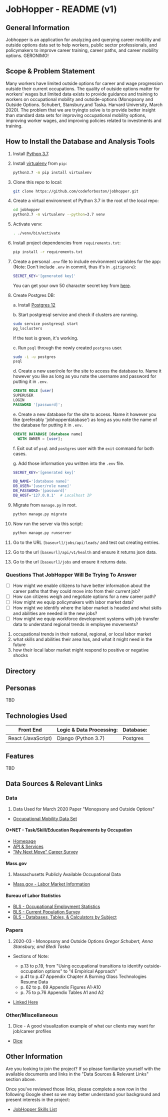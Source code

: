 # JobHopper - README (v1)

## General Information

Jobhopper is an application for analyzing and querying career mobility and outside options data set to help workers, public sector professionals, and policymakers to improve career training, career paths, and career mobility options. GERONIMO!

## Scope & Problem Statement

Many workers have limited outside options for career and wage progression outside their current occupations. The quality of outside options matter for workers’ wages but limited data exists to provide guidance and training to workers on occupational mobility and outside-options (Monopsony and Outside Options. Schubert, Stansbury,and Taska. Harvard University, March 2020). The problem that we are tryingto solve is to provide better insight than standard data sets for improving occupational mobility options, improving worker wages, and improving policies related to investments and training.

## How to Install the Database and Analysis Tools

1. Install [Python 3.7](https://www.python.org/downloads/release/python-378/).

2. Install [virtualenv](https://pypi.org/project/virtualenv/) from `pip`:
   ```sh
   python3.7 -m pip install virtualenv
   ```
3. Clone this repo to local:
   ```sh
   git clone https://github.com/codeforboston/jobhopper.git
   ```
4. Create a virtual environment of Python 3.7 in the root of the local repo:
   ```sh
   cd jobhopper
   python3.7 -m virtualenv --python=3.7 venv
   ```
5. Activate venv:
   ```sh
   . ./venv/bin/activate
   ```
6. Install project dependencies from `requirements.txt`:
   ```sh
   pip install -r requirements.txt
   ```
7. Create a personal `.env` file to include environment variables for the app:
   (Note: Don't include `.env` in commit, thus it's in `.gitignore`):
   ```sh
   SECRET_KEY='[generated key]'
   ```
   You can get your own 50 character secret key from [here](https://miniwebtool.com/django-secret-key-generator/).
8. Create Postgres DB:

   a. Install [Postgres 12](https://www.postgresql.org/download/)

   b. Start postgresql service and check if clusters are running.

   ```sh
   sudo service postgresql start
   pg_lsclusters
   ```

   If the text is green, it's working.

   c. Run `psql` through the newly created `postgres` user.

   ```sh
   sudo -i -u postgres
   psql
   ```

   d. Create a new user/role for the site to access the database to. Name it
   however you like as long as you note the username and password for putting
   it in `.env`.

   ```sql
   CREATE ROLE [user]
   SUPERUSER
   LOGIN
   PASSWORD '[password]';
   ```

   e. Create a new database for the site to access. Name it however you like
   (preferably 'jobhopperdatabase') as long as you note the name of the
   database for putting it in `.env`.

   ```sql
   CREATE DATABASE [database name]
     WITH OWNER = [user];
   ```

   f. Exit out of `psql` and `postgres` user with the `exit` command for both
   cases.

   g. Add those information you written into the `.env` file.

   ```sh
   SECRET_KEY='[generated key]'

   DB_NAME='[database name]'
   DB_USER='[user/role name]'
   DB_PASSWORD='[password]'
   DB_HOST='127.0.0.1'  # Localhost IP
   ```

9. Migrate from `manage.py` in root.
   ```sh
   python manage.py migrate
   ```
10. Now run the server via this script:

    ```sh
    python manage.py runserver
    ```

11. Go to the URL `[baseurl]/jobs/api/leads/` and test out creating entries.
12. Go to the url `[baseurl]/api/v1/health` and ensure it returns json data.
13. Go to the url `[baseurl]/jobs` and ensure it returns data.

### Questions That JobHopper Will Be Trying To Answer

- [ ] How might we enable citizens to have better information about the career paths that they could move into from their current job?
- [ ] How can citizens weigh and negotiate options for a new career path?
- [ ] How might we equip policymakers with labor market data?
- [ ] How might we identify where the labor market is headed and what skills and abilities are needed in the new jobs?
- [ ] How might we equip workforce development systems with job transfer data to understand regional trends in employee movements?

1. occupational trends in their national, regional, or local labor market
2. what skills and abilities their area has, and what it might need in the future
3. how their local labor market might respond to positive or negative shocks

## Directory

## Personas

TBD

## Technologies Used

| Front End          | Logic & Data Processing: | Database: |
| ------------------ | ------------------------ | --------- |
| React (JavaScript) | Django (Python 3.7)      | Postgres  |

## Features

TBD

## Data Sources & Relevant Links

### Data

1. Data Used for March 2020 Paper "Monopsony and Outside Options"

- [Occupational Mobility Data Set](https://scholar.harvard.edu/files/stansbury/files/occ_transitions_public_data_set.zip)

#### O\*NET - Task/Skill/Education Requirements by Occupation

- [Homepage](https://www.onetonline.org/)
- [API & Services](https://services.onetcenter.org/)
- ["My Next Move" Career Survey](https://www.mynextmove.org/explore/ip)

#### Mass.gov

1. Massachusetts Publicly Available Occupational Data

- [Mass.gov - Labor Market Information](https://www.mass.gov/orgs/labor-market-information)

#### Bureau of Labor Statistics

- [BLS - Occupational Employment Statistics](https://www.bls.gov/oes/home.htm)
- [BLS - Current Population Survey](https://www.bls.gov/cps/)
- [BLS - Databases, Tables, & Calculators by Subject](https://www.bls.gov/data/)

### Papers

1. 2020-03 - Monopsony and Outside Options _Gregor Schubert, Anna Stansbury, and Bledi Taska_

- Sections of Note:

  - p.13 to p.19, from "Using occupational transitions to identify outside-occupation options" to "4 Empirical Approach"
  - p.41 to p.47 Appendix Chapter A Burning Glass Technologies Resume Data
  - p. 62 to p. 69 Appendix Figures A1-A10
  - p. 75 to p.76 Appendix Tables A1 and A2

- [Linked Here](chrome-extension://cbnaodkpfinfiipjblikofhlhlcickei/src/pdfviewer/web/viewer.html?file=https://scholar.harvard.edu/files/stansbury/files/schubertstansburytaskamain_0.pdf)

### Other/Miscellaneous

1. Dice - A good visualization example of what our clients may want for job/career profiles

- [Dice](https://www.dice.com/)

## Other Information

Are you looking to join the project? If so please familiarize yourself with the available documents and links in the "Data Sources & Relevant Links" section above.

Once you've reviewed those links, please complete a new row in the following Google sheet so we may better understand your background and present interests in the project:

- [JobHopper Skills List](https://docs.google.com/spreadsheets/d/19bJoO-wbfbxbsEV0EHclG4H0Y-SjwxpPGKncMnXihh4/edit#gid=0)
